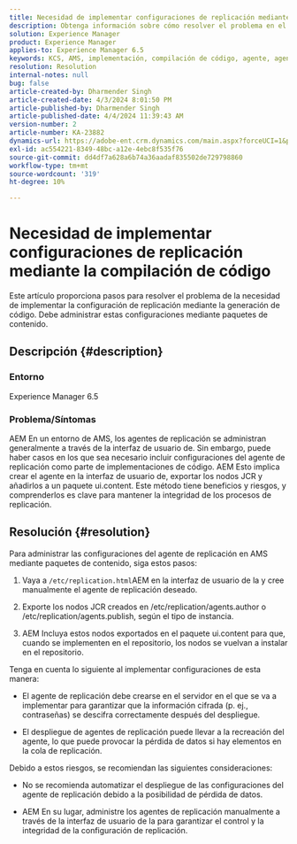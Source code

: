 ```yaml
---
title: Necesidad de implementar configuraciones de replicación mediante la compilación de código
description: Obtenga información sobre cómo resolver el problema en el que es necesario implementar la configuración de replicación en entornos de AMS.
solution: Experience Manager
product: Experience Manager
applies-to: Experience Manager 6.5
keywords: KCS, AMS, implementación, compilación de código, agente, agente de replicación
resolution: Resolution
internal-notes: null
bug: false
article-created-by: Dharmender Singh
article-created-date: 4/3/2024 8:01:50 PM
article-published-by: Dharmender Singh
article-published-date: 4/4/2024 11:39:43 AM
version-number: 2
article-number: KA-23882
dynamics-url: https://adobe-ent.crm.dynamics.com/main.aspx?forceUCI=1&pagetype=entityrecord&etn=knowledgearticle&id=1a6b50fd-f4f1-ee11-904b-6045bd04ed02
exl-id: ac554221-8349-48bc-a12e-4ebc8f535f76
source-git-commit: dd4df7a628a6b74a36aadaf835502de729798860
workflow-type: tm+mt
source-wordcount: '319'
ht-degree: 10%

---
```


# Necesidad de implementar configuraciones de replicación mediante la compilación de código


Este artículo proporciona pasos para resolver el problema de la necesidad de implementar la configuración de replicación mediante la generación de código. Debe administrar estas configuraciones mediante paquetes de contenido.

## Descripción {#description}


### Entorno

Experience Manager 6.5

### Problema/Síntomas

AEM En un entorno de AMS, los agentes de replicación se administran generalmente a través de la interfaz de usuario de. Sin embargo, puede haber casos en los que sea necesario incluir configuraciones del agente de replicación como parte de implementaciones de código. AEM Esto implica crear el agente en la interfaz de usuario de, exportar los nodos JCR y añadirlos a un paquete ui.content. Este método tiene beneficios y riesgos, y comprenderlos es clave para mantener la integridad de los procesos de replicación.


## Resolución {#resolution}


Para administrar las configuraciones del agente de replicación en AMS mediante paquetes de contenido, siga estos pasos:

1. Vaya a `/etc/replication.html`AEM en la interfaz de usuario de la y cree manualmente el agente de replicación deseado.


2. Exporte los nodos JCR creados en /etc/replication/agents.author o /etc/replication/agents.publish, según el tipo de instancia.


3. AEM Incluya estos nodos exportados en el paquete ui.content para que, cuando se implementen en el repositorio, los nodos se vuelvan a instalar en el repositorio.


Tenga en cuenta lo siguiente al implementar configuraciones de esta manera:

- El agente de replicación debe crearse en el servidor en el que se va a implementar para garantizar que la información cifrada (p. ej., contraseñas) se descifra correctamente después del despliegue.


- El despliegue de agentes de replicación puede llevar a la recreación del agente, lo que puede provocar la pérdida de datos si hay elementos en la cola de replicación.


Debido a estos riesgos, se recomiendan las siguientes consideraciones:

- No se recomienda automatizar el despliegue de las configuraciones del agente de replicación debido a la posibilidad de pérdida de datos.


- AEM En su lugar, administre los agentes de replicación manualmente a través de la interfaz de usuario de la para garantizar el control y la integridad de la configuración de replicación.
